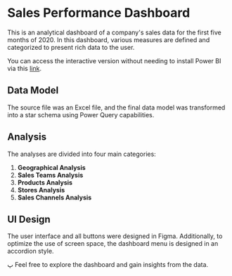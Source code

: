# Sales Performance Dashboard

This is an analytical dashboard of a company's sales data for the first five months of 2020. In this dashboard, various measures are defined and categorized to present rich data to the user. 

You can access the interactive version without needing to install Power BI via this [link](https://app.powerbi.com/view?r=eyJrIjoiMmZlNzQ3ZTQtN2FjMi00NmE1LThiZjgtMWJlZTI2ZWJjOTkyIiwidCI6IjQ0ODI2YzYyLTA3MWEtNDY0YS05ZjA2LTk5ZmFlN2IwZDY2ZiIsImMiOjEwfQ%3D%3D).

## Data Model

The source file was an Excel file, and the final data model was transformed into a star schema using Power Query capabilities.

## Analysis

The analyses are divided into four main categories:
1. **Geographical Analysis**
2. **Sales Teams Analysis**
3. **Products Analysis**
4. **Stores Analysis**
5. **Sales Channels Analysis**

## UI Design

The user interface and all buttons were designed in Figma. Additionally, to optimize the use of screen space, the dashboard menu is designed in an accordion style.

پ
Feel free to explore the dashboard and gain insights from the data.

